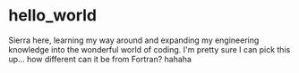 # hello_world
Sierra here, learning my way around and expanding my engineering knowledge into the wonderful world of coding. 
I'm pretty sure I can pick this up... how different can it be from Fortran? hahaha
